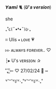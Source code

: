 𝙔𝙖𝙢𝙞 🐈 (𝑼'𝒔 𝒗𝒆𝒓𝒔𝒊𝒐𝒏)

she

₊˚૮꒰˵•ᵜ•˵꒱ა‧₊

⌗ Ulis ◂ ʟᴏᴠᴇ 💗

▹▹ ᴀʟᴡᴀʏs ғᴏʀᴇᴠᴇʀ.. ♡

┆▸ U's ᴠᴇʀsɪᴏɴ ✰

˚₊·͟͟͟͟͟͟͞͞͞͞͞͞➳ ♡ 27/02/24 💞 ⑅

꒷︶꒷꒥꒷‧₊˚꒷︶꒷꒥꒷‧₊˚
